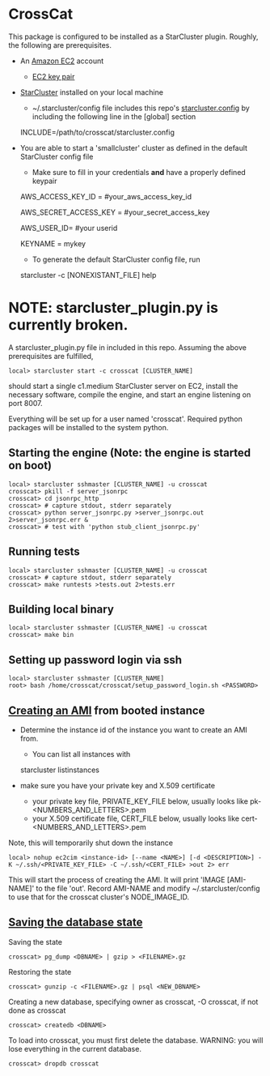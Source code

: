 CrossCat
==============

This package is configured to be installed as a StarCluster plugin.  Roughly, the following are prerequisites.

* An [Amazon EC2](http://aws.amazon.com/ec2/) account
    * [EC2 key pair](http://docs.aws.amazon.com/AWSEC2/latest/UserGuide/generating-a-keypair.html)
* [StarCluster](http://star.mit.edu/cluster/) installed on your local machine
    * ~/.starcluster/config file includes this repo's [starcluster.config](https://github.com/mit-probabilistic-computing-project/crosscat/blob/master/starcluster.config) by including the following line in the [global] section

     INCLUDE=/path/to/crosscat/starcluster.config
* You are able to start a 'smallcluster' cluster as defined in the default StarCluster config file
    * Make sure to fill in your credentials **and** have a properly defined keypair

     AWS_ACCESS_KEY_ID = #your_aws_access_key_id
     
     AWS_SECRET_ACCESS_KEY = #your_secret_access_key
     
     AWS_USER_ID= #your userid
     
     KEYNAME = mykey

    * To generate the default StarCluster config file, run

     starcluster -c [NONEXISTANT_FILE] help

# **NOTE**: starcluster_plugin.py is currently broken.
A starcluster_plugin.py file in included in this repo.  Assuming the above prerequisites are fulfilled,

    local> starcluster start -c crosscat [CLUSTER_NAME]

should start a single c1.medium StarCluster server on EC2, install the necessary software, compile the engine, and start an engine listening on port 8007.

Everything will be set up for a user named 'crosscat'.  Required python packages will be installed to the system python.


Starting the engine (Note: the engine is started on boot)
---------------------------
    local> starcluster sshmaster [CLUSTER_NAME] -u crosscat
    crosscat> pkill -f server_jsonrpc
    crosscat> cd jsonrpc_http
    crosscat> # capture stdout, stderr separately
    crosscat> python server_jsonrpc.py >server_jsonrpc.out 2>server_jsonrpc.err &
    crosscat> # test with 'python stub_client_jsonrpc.py'

Running tests
---------------------------
    local> starcluster sshmaster [CLUSTER_NAME] -u crosscat
    crosscat> # capture stdout, stderr separately
    crosscat> make runtests >tests.out 2>tests.err

Building local binary
-------------------------------------------------
    local> starcluster sshmaster [CLUSTER_NAME] -u crosscat
    crosscat> make bin

Setting up password login via ssh
---------------------------------
    local> starcluster sshmaster [CLUSTER_NAME]
    root> bash /home/crosscat/crosscat/setup_password_login.sh <PASSWORD>

## [Creating an AMI](http://docs.aws.amazon.com/AWSEC2/latest/CommandLineReference/ApiReference-cmd-CreateImage.html) from booted instance

* Determine the instance id of the instance you want to create an AMI from.
   * You can list all instances with
    
    starcluster listinstances
    
* make sure you have your private key and X.509 certificate
   * your private key file, PRIVATE_KEY_FILE below, usually looks like pk-\<NUMBERS\_AND\_LETTERS\>.pem
   * your X.509 certificate file, CERT_FILE below, usually looks like cert-\<NUMBERS\_AND\_LETTERS\>.pem

Note, this will temporarily shut down the instance

    local> nohup ec2cim <instance-id> [--name <NAME>] [-d <DESCRIPTION>] -K ~/.ssh/<PRIVATE_KEY_FILE> -C ~/.ssh/<CERT_FILE> >out 2> err


This will start the process of creating the AMI.  It will print 'IMAGE [AMI-NAME]' to the file 'out'.  Record AMI-NAME and modify ~/.starcluster/config to use that for the crosscat cluster's NODE\_IMAGE\_ID.

<!---
Caching HTTPS password
----------------------
When a StarCluster machine is spun up, its .git origin is changed to the github https address.  You can perform git operations but github repo operations will require a password.  You can cache the password by performing the following operations (from the related github [help page](https://help.github.com/articles/set-up-git#password-caching))

     crosscat> git config --global credential.helper cache
     crosscat> git config --global credential.helper 'cache --timeout=3600'

This requires git 1.7.10 or higher.  To get on ubuntu, do
sudo add-apt-repository ppa:git-core/ppa
sudo apt-get update
sudo apt-get install -y git
--->

[Saving the database state](http://www.postgresql.org/docs/9.1/static/backup-dump.html)
-----------------------
Saving the state

    crosscat> pg_dump <DBNAME> | gzip > <FILENAME>.gz

Restoring the state

    crosscat> gunzip -c <FILENAME>.gz | psql <NEW_DBNAME>

Creating a new database, specifying owner as crosscat, -O crosscat, if not done as crosscat

    crosscat> createdb <DBNAME>

To load into crosscat, you must first delete the database.  WARNING: you will lose everything in the current database.

    crosscat> dropdb crosscat
